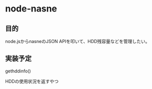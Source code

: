 # node-nasne

## 目的

node.jsからnasneのJSON APIを叩いて、HDD残容量などを管理したい。

## 実装予定

gethddinfo()

HDDの使用状況を返すやつ
